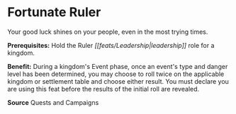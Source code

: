﻿---
cssclass: [feats]

---
# Fortunate Ruler

Your good luck shines on your people, even in the most trying times.

**Prerequisites:** Hold the Ruler _[[feats/Leadership|leadership]]_ role for a kingdom.

**Benefit:** During a kingdom's Event phase, once an event's type and danger level has been determined, you may choose to roll twice on the applicable kingdom or settlement table and choose either result. You must declare you are using this feat before the results of the initial roll are revealed.

**Source** Quests and Campaigns